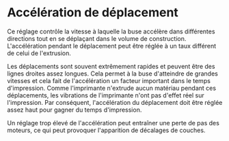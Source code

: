 Accélération de déplacement
===

Ce réglage contrôle la vitesse à laquelle la buse accélère dans différentes directions tout en se déplaçant dans le volume de construction. L'accélération pendant le déplacement peut être réglée à un taux différent de celui de l'extrusion.

Les déplacements sont souvent extrêmement rapides et peuvent être des lignes droites assez longues. Cela permet à la buse d'atteindre de grandes vitesses et cela fait de l'accélération un facteur important dans le temps d'impression. Comme l'imprimante n'extrude aucun matériau pendant ces déplacements, les vibrations de l'imprimante n'ont pas d'effet réel sur l'impression. Par conséquent, l'accélération du déplacement doit être réglée assez haut pour gagner du temps d'impression.

Un réglage trop élevé de l'accélération peut entraîner une perte de pas des moteurs, ce qui peut provoquer l'apparition de décalages de couches.
